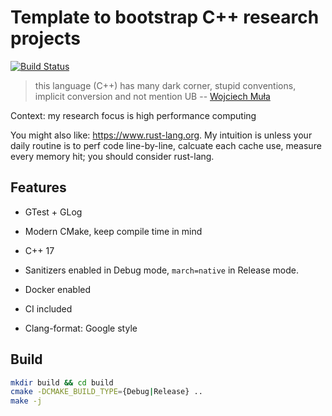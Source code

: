 # Template to bootstrap C++ research projects

[![Build Status](https://dev.azure.com/xha62/xha62/_apis/build/status/HaoPatrick.cpp-bootstrap?branchName=master)](https://dev.azure.com/xha62/xha62/_build/latest?definitionId=2&branchName=master)

> this language (C++) has many dark corner, stupid conventions, implicit conversion and not mention UB
> -- [Wojciech Muła](http://0x80.pl/notesen/2015-05-25-tricky-mistake.html)

Context: my research focus is high performance computing

You might also like: https://www.rust-lang.org. My intuition is unless your daily routine is to perf code line-by-line, calcuate each cache use, measure every memory hit; you should consider rust-lang.

## Features

- GTest + GLog

- Modern CMake, keep compile time in mind 

- C++ 17

- Sanitizers enabled in Debug mode, `march=native` in Release mode.

- Docker enabled

- CI included

- Clang-format: Google style

## Build

```bash
mkdir build && cd build
cmake -DCMAKE_BUILD_TYPE={Debug|Release} ..
make -j
```
